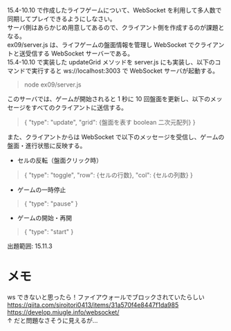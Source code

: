 15.4-10.10 で作成したライフゲームについて、WebSocket を利用して多人数で同期してプレイできるようにしなさい。  
サーバ側はあらかじめ用意してあるので、クライアント側を作成するのが課題となる。  
ex09/server.js は、ライフゲームの盤面情報を管理し WebSocket でクライアントと送受信する WebSocket サーバーである。  
15.4-10.10 で実装した updateGrid メソッドを server.js にも実装し、以下のコマンドで実行すると ws://localhost:3003 で WebSocket サーバが起動する。

> node ex09/server.js

このサーバでは、ゲームが開始されると 1 秒に 10 回盤面を更新し、以下のメッセージをすべてのクライアントに送信する。

> {
> "type": "update",
> "grid": {盤面を表す boolean 二次元配列}
> }

また、クライアントからは WebSocket で以下のメッセージを受信し、ゲームの盤面・進行状態に反映する。

- セルの反転（盤面クリック時）

> {
> "type": "toggle",
> "row": {セルの行数},
> "col": {セルの列数}
> }

- ゲームの一時停止

> {
> "type": "pause"
> }

- ゲームの開始・再開

> {
> "type": "start"
> }

出題範囲: 15.11.3

# メモ

ws できないと思ったら！ファイアウォールでブロックされていたらしい
https://qiita.com/siroitori0413/items/31a570f4e8447f1da985  
https://develop.miugle.info/websocket/  
↑ だと問題なさそうに見えるが…
